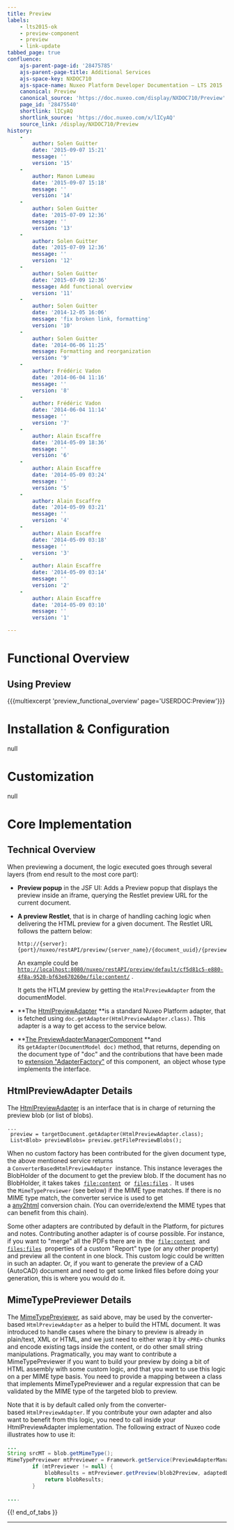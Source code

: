 ```yaml
---
title: Preview
labels:
    - lts2015-ok
    - preview-component
    - preview
    - link-update
tabbed_page: true
confluence:
    ajs-parent-page-id: '28475785'
    ajs-parent-page-title: Additional Services
    ajs-space-key: NXDOC710
    ajs-space-name: Nuxeo Platform Developer Documentation — LTS 2015
    canonical: Preview
    canonical_source: 'https://doc.nuxeo.com/display/NXDOC710/Preview'
    page_id: '28475540'
    shortlink: lICyAQ
    shortlink_source: 'https://doc.nuxeo.com/x/lICyAQ'
    source_link: /display/NXDOC710/Preview
history:
    - 
        author: Solen Guitter
        date: '2015-09-07 15:21'
        message: ''
        version: '15'
    - 
        author: Manon Lumeau
        date: '2015-09-07 15:18'
        message: ''
        version: '14'
    - 
        author: Solen Guitter
        date: '2015-07-09 12:36'
        message: ''
        version: '13'
    - 
        author: Solen Guitter
        date: '2015-07-09 12:36'
        message: ''
        version: '12'
    - 
        author: Solen Guitter
        date: '2015-07-09 12:36'
        message: Add functional overview
        version: '11'
    - 
        author: Solen Guitter
        date: '2014-12-05 16:06'
        message: 'fix broken link, formatting'
        version: '10'
    - 
        author: Solen Guitter
        date: '2014-06-06 11:25'
        message: Formatting and reorganization
        version: '9'
    - 
        author: Frédéric Vadon
        date: '2014-06-04 11:16'
        message: ''
        version: '8'
    - 
        author: Frédéric Vadon
        date: '2014-06-04 11:14'
        message: ''
        version: '7'
    - 
        author: Alain Escaffre
        date: '2014-05-09 18:36'
        message: ''
        version: '6'
    - 
        author: Alain Escaffre
        date: '2014-05-09 03:24'
        message: ''
        version: '5'
    - 
        author: Alain Escaffre
        date: '2014-05-09 03:21'
        message: ''
        version: '4'
    - 
        author: Alain Escaffre
        date: '2014-05-09 03:18'
        message: ''
        version: '3'
    - 
        author: Alain Escaffre
        date: '2014-05-09 03:14'
        message: ''
        version: '2'
    - 
        author: Alain Escaffre
        date: '2014-05-09 03:10'
        message: ''
        version: '1'

---
```

# Functional Overview

## Using Preview

{{{multiexcerpt 'preview_functional_overview' page='USERDOC:Preview'}}}

# Installation & Configuration

null

# Customization

null

# Core Implementation

## Technical Overview

When previewing a document, the logic executed goes through several layers (from end result to the most core part):

*   **Preview popup**&nbsp;in the JSF UI: Adds a Preview popup that displays the preview inside an iframe, querying the Restlet preview URL for the current document.
*   **A preview Restlet**, that is in charge of handling caching logic when delivering the HTML preview&nbsp;for a given document. The Restlet URL follows the pattern below:

    ```
    http://{server}:{port}/nuxeo/restAPI/preview/{server_name}/{document_uuid}/{previewfield}/

    ```

    An example could be&nbsp; [`http://localhost:8080/nuxeo/restAPI/preview/default/cf5d81c5-e880-4f8a-9520-bf63e670260e/file:content/`](http://localhost:8080/nuxeo/restAPI/preview/default/cf5d81c5-e880-4f8a-9520-bf63e670260e/file:content/) .

    It gets the HTLM preview by getting the&nbsp;`HtmlPreviewAdapter`&nbsp;from the documentModel.

*   **The&nbsp;[HtmlPreviewAdapter](http://explorer.nuxeo.org/nuxeo/site/distribution/Nuxeo%20Platform-7.10/viewContribution/org.nuxeo.ecm.platform.preview.adapters--adapters)&nbsp;**is a standard Nuxeo Platform adapter, that is fetched using&nbsp;`doc.getAdapter(HtmlPreviewAdapter.class)`. This adapter is a way to get access to the service below.

*   **[The PreviewAdapterManagerComponent](http://explorer.nuxeo.org/nuxeo/site/distribution/Nuxeo%20Platform-7.10/viewComponent/org.nuxeo.ecm.platform.preview.adapter.PreviewAdapterManagerComponent)&nbsp;**and its&nbsp;`getAdapter(DocumentModel doc)`&nbsp;method, that returns, depending on the document type of "doc" and the contributions that have been made to&nbsp;[extension "AdapterFactory"](http://explorer.nuxeo.org/nuxeo/site/distribution/Nuxeo%20Platform-7.10/viewExtensionPoint/org.nuxeo.ecm.platform.preview.adapter.PreviewAdapterManagerComponent--AdapterFactory)&nbsp;of this component, &nbsp;an object whose type implements the interface.

## HtmlPreviewAdapter Details

The&nbsp;[HtmlPreviewAdapter](https://fisheye.nuxeo.com/browse/nuxeo/nuxeo-features/nuxeo-platform-preview/src/main/java/org/nuxeo/ecm/platform/preview/api/HtmlPreviewAdapter.java?hb=true)&nbsp;is an interface that is in charge of returning the preview blob (or list of blobs).

```
...
 preview = targetDocument.getAdapter(HtmlPreviewAdapter.class);
 List<Blob> previewBlobs= preview.getFilePreviewBlobs();

```

When no custom factory has been contributed for the given document type, the above mentioned service returns a&nbsp;`ConverterBasedHtmlPreviewAdapter`&nbsp;&nbsp;instance. This instance leverages the BlobHolder of the document to get the preview blob. If the document has no BlobHolder, it takes takes&nbsp; [`file:content`](http://filecontent) &nbsp;or&nbsp; [`files:files`](http://filesfiles) .&nbsp; It uses the&nbsp;`MimeTypePreviewer`&nbsp;(see below) if the MIME type matches. If there is no MIME type match, the converter service is used to get a&nbsp;[any2html](http://explorer.nuxeo.org/nuxeo/site/distribution/Nuxeo%20Platform-7.10/viewContribution/org.nuxeo.ecm.platform.convert.preview.plugins--converter)&nbsp;conversion chain. (You can override/extend the MIME types that can benefit from this chain).

Some other adapters are contributed by default in the Platform, for pictures and notes. Contributing another adapter is of course possible. For instance, if you want to "merge" all the PDFs there are in&nbsp; the&nbsp; [`file:content`](http://filecontent) &nbsp;and&nbsp; [`files:files`](http://filesfiles) &nbsp;properties of a custom "Report" type (or any other property) and preview all the content in one block. This custom logic could be written in such an adapter. Or, if you want to generate the preview of a CAD (AutoCAD) document and need to get some linked files before doing your generation, this is where you would do it.

## MimeTypePreviewer Details

The&nbsp;[MimeTypePreviewer](http://explorer.nuxeo.org/nuxeo/site/distribution/Nuxeo%20Platform-7.10/viewExtensionPoint/org.nuxeo.ecm.platform.preview.adapter.PreviewAdapterManagerComponent--MimeTypePreviewer), as said above,&nbsp;may be used by the converter-based&nbsp;`HtmlPreviewAdapter`&nbsp;as a helper to build the HTML document. It was introduced to handle cases where the binary to preview is already in plain/text, XML or HTML, and we just need to either wrap it by&nbsp;`<PRE>`&nbsp;chunks and encode existing tags inside the content, or do other small string manipulations. Pragmatically, you may want to contribute a MimeTypePreviewer if you want to build your preview by doing a bit of HTML assembly with some custom logic, and that you want to use this logic on a per MIME type basis. You need to provide a mapping between a class that implements MimeTypePreviewer and a regular expression that can be validated by the MIME type of the targeted blob to preview.

Note that it is by default called only from the converter-based&nbsp;`HtmlPreviewAdapter`. If you contribute your own adapter and also want to benefit from this logic, you need to call inside your HtmlPreviewAdapter implementation. The following extract of Nuxeo code illustrates how to use it:

```java
...
String srcMT = blob.getMimeType();
MimeTypePreviewer mtPreviewer = Framework.getService(PreviewAdapterManager.class).getPreviewer(srcMT);
        if (mtPreviewer != null) {
            blobResults = mtPreviewer.getPreview(blob2Preview, adaptedDoc);
            return blobResults;
        }

....
```

{{! end_of_tabs }}

* * *

&nbsp;